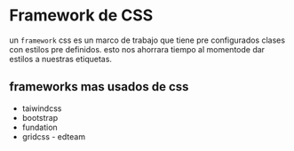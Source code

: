 # Framework de CSS
un `framework` css es un marco de trabajo que tiene pre configurados clases con estilos pre definidos.
esto nos ahorrara tiempo al momentode dar estilos a nuestras etiquetas.
## frameworks mas usados de css
- taiwindcss
- bootstrap
- fundation
- gridcss - edteam